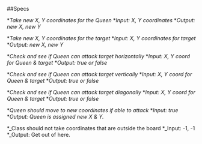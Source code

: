 ##Specs

*_Take new X, Y coordinates for the Queen_
  *_Input: X, Y coordinates_
  *_Output: new X, new Y_

*_Take new X, Y coordinates for the target_
  *_Input: X, Y coordinates for target_
  *_Output: new X, new Y_

*_Check and see if Queen can attack target horizontally_
  *_Input: X, Y coord for Queen & target_
  *_Output: true or false_

*_Check and see if Queen can attack target vertically_
  *_Input: X, Y coord for Queen & target_
  *_Output: true or false_

*_Check and see if Queen can attack target diagonally_
  *_Input: X, Y coord for Queen & target_
  *_Output: true or false_

*_Queen should move to new coordinates if able to attack_
  *_Input: true_
  *_Output: Queen is assigned new X & Y._

*_Class should not take coordinates that are outside the board
  *_Input: -1, -1
  *_Output: Get out of here.
